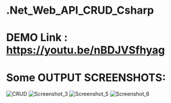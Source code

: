 # .Net_Web_API_CRUD_Csharp
 
 # DEMO Link : https://youtu.be/nBDJVSfhyag 
 
# Some OUTPUT SCREENSHOTS:
![CRUD](https://user-images.githubusercontent.com/62114701/174557275-f974da83-b2bf-4ea2-a791-0c2eccac40c2.jpg)
![Screenshot_3](https://user-images.githubusercontent.com/62114701/174557300-ead00875-bd1e-48a2-bf9c-576e63cd4715.jpg)
![Screenshot_5](https://user-images.githubusercontent.com/62114701/174557315-c3662efe-13ee-4d35-b22e-ba90f84691ed.jpg)
![Screenshot_6](https://user-images.githubusercontent.com/62114701/174557326-83f5c641-ada0-4b93-b60f-1cbb9ca024c7.jpg)
